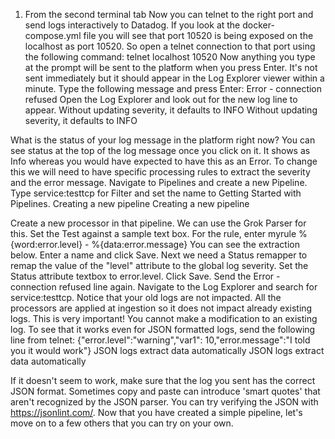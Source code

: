 1. From the second terminal tab
Now you can telnet to the right port and send logs interactively to Datadog. If you look at the docker-compose.yml file you will see that port 10520 is being exposed on the localhost as port 10520. So open a telnet connection to that port using the following command:
telnet localhost 10520
Now anything you type at the prompt will be sent to the platform when you press Enter. It's not sent immediately but it should appear in the Log Explorer viewer within a minute. Type the following message and press Enter:
Error - connection refused
Open the Log Explorer and look out for the new log line to appear.
Without updating severity, it defaults to INFO
Without updating severity, it defaults to INFO

What is the status of your log message in the platform right now? You can see status at the top of the log message once you click on it. It shows as Info whereas you would have expected to have this as an Error. To change this we will need to have specific processing rules to extract the severity and the error message.
Navigate to Pipelines and create a new Pipeline. Type service:testtcp for Filter and set the name to Getting Started with Pipelines.
Creating a new pipeline
Creating a new pipeline

Create a new processor in that pipeline. We can use the Grok Parser for this. Set the Test against a sample text box. For the rule, enter
myrule %{word:error.level} - %{data:error.message}
You can see the extraction below. 
Enter a name and click Save.
Next we need a Status remapper to remap the value of the "level" attribute to the global log severity. Set the Status attribute textbox to error.level. Click Save.
Send the Error - connection refused line again.
Navigate to the Log Explorer and search for service:testtcp.
Notice that your old logs are not impacted. All the processors are applied at ingestion so it does not impact already existing logs. This is very important! You cannot make a modification to an existing log.
To see that it works even for JSON formatted logs, send the following line from telnet:
{"error.level":"warning","var1": 10,"error.message":"I told you it would work"}
JSON logs extract data automatically
JSON logs extract data automatically

If it doesn't seem to work, make sure that the log you sent has the correct JSON format. Sometimes copy and paste can introduce 'smart quotes' that aren't recognized by the JSON parser. You can try verifying the JSON with https://jsonlint.com/.
Now that you have created a simple pipeline, let's move on to a few others that you can try on your own.

